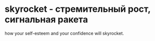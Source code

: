 # skyrocket - стремительный рост, сигнальная ракета

how your self-esteem and your confidence will skyrocket.
